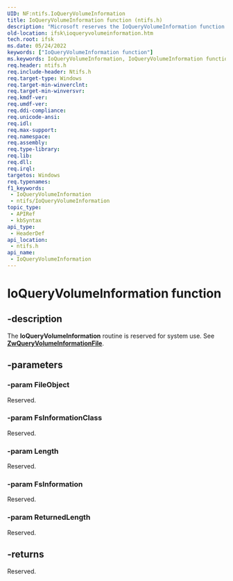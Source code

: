 ```yaml
---
UID: NF:ntifs.IoQueryVolumeInformation
title: IoQueryVolumeInformation function (ntifs.h)
description: "Microsoft reserves the IoQueryVolumeInformation function for internal use only. Don't use this function in your code."
old-location: ifsk\ioqueryvolumeinformation.htm
tech.root: ifsk
ms.date: 05/24/2022
keywords: ["IoQueryVolumeInformation function"]
ms.keywords: IoQueryVolumeInformation, IoQueryVolumeInformation function [Installable File System Drivers], ifsk.ioqueryvolumeinformation, ioref_c048e59e-2f1e-4327-9f7f-b18e9a8e5724.xml, ntifs/IoQueryVolumeInformation
req.header: ntifs.h
req.include-header: Ntifs.h
req.target-type: Windows
req.target-min-winverclnt: 
req.target-min-winversvr: 
req.kmdf-ver: 
req.umdf-ver: 
req.ddi-compliance: 
req.unicode-ansi: 
req.idl: 
req.max-support: 
req.namespace: 
req.assembly: 
req.type-library: 
req.lib: 
req.dll: 
req.irql: 
targetos: Windows
req.typenames: 
f1_keywords:
 - IoQueryVolumeInformation
 - ntifs/IoQueryVolumeInformation
topic_type:
 - APIRef
 - kbSyntax
api_type:
 - HeaderDef
api_location:
 - ntifs.h
api_name:
 - IoQueryVolumeInformation
---
```


# IoQueryVolumeInformation function

## -description

The **IoQueryVolumeInformation** routine is reserved for system use. See [**ZwQueryVolumeInformationFile**](nf-ntifs-zwqueryvolumeinformationfile.md).

## -parameters

### -param FileObject

Reserved.

### -param FsInformationClass

Reserved.

### -param Length

Reserved.

### -param FsInformation

Reserved.

### -param ReturnedLength

Reserved.

## -returns

Reserved.
